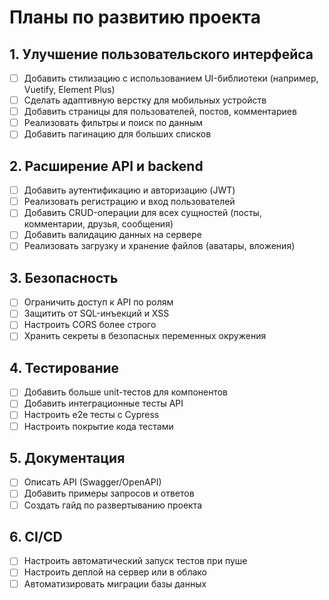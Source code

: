 # Планы по развитию проекта

## 1. Улучшение пользовательского интерфейса
- [ ] Добавить стилизацию с использованием UI-библиотеки (например, Vuetify, Element Plus)
- [ ] Сделать адаптивную верстку для мобильных устройств
- [ ] Добавить страницы для пользователей, постов, комментариев
- [ ] Реализовать фильтры и поиск по данным
- [ ] Добавить пагинацию для больших списков

## 2. Расширение API и backend
- [ ] Добавить аутентификацию и авторизацию (JWT)
- [ ] Реализовать регистрацию и вход пользователей
- [ ] Добавить CRUD-операции для всех сущностей (посты, комментарии, друзья, сообщения)
- [ ] Добавить валидацию данных на сервере
- [ ] Реализовать загрузку и хранение файлов (аватары, вложения)

## 3. Безопасность
- [ ] Ограничить доступ к API по ролям
- [ ] Защитить от SQL-инъекций и XSS
- [ ] Настроить CORS более строго
- [ ] Хранить секреты в безопасных переменных окружения

## 4. Тестирование
- [ ] Добавить больше unit-тестов для компонентов
- [ ] Добавить интеграционные тесты API
- [ ] Настроить e2e тесты с Cypress
- [ ] Настроить покрытие кода тестами

## 5. Документация
- [ ] Описать API (Swagger/OpenAPI)
- [ ] Добавить примеры запросов и ответов
- [ ] Создать гайд по развертыванию проекта

## 6. CI/CD
- [ ] Настроить автоматический запуск тестов при пуше
- [ ] Настроить деплой на сервер или в облако
- [ ] Автоматизировать миграции базы данных
